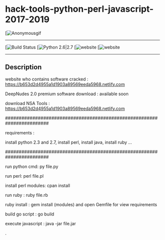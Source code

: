 # hack-tools-python-perl-javascript-2017-2019

[![Anonymousgif](https://i.giphy.com/media/2Y0ecuTsnAvZK/200.gif)


------------------------------------------------------------------------------------------------------------------------

 [![Build Status](https://img.shields.io/badge/build-passing%20%2F%20moderate-yellow.svg)
 [![Python 2.6|2.7](https://img.shields.io/badge/python-2.7%20%7C%203.7-success.svg)
 [![website](https://img.shields.io/badge/website-https%3A%2F%2Fb653d2d4955a1d1903a89569eeda5968.netlify.com-red.svg)
 [![website](https://img.shields.io/badge/website%20build-moderate-orange.svg)
 
 ------------------------------------------------------------------------------------------------------------------------
 
 ## Description

website who contains software cracked : https://b653d2d4955a1d1903a89569eeda5968.netlify.com

DeepNudes 2.0 premium software download : available soon

download NSA Tools : https://b653d2d4955a1d1903a89569eeda5968.netlify.com

########################################################################

requirements :

install python 2.3 and 2.7, install perl, install java, install ruby ...

########################################################################

run python cmd: py file.py

run perl: perl file.pl

install perl modules: cpan install

run ruby : ruby file.rb

ruby install : gem install (modules) and open Gemfile for view requirements

build go script : go build

execute javascript : java -jar file.jar

.
